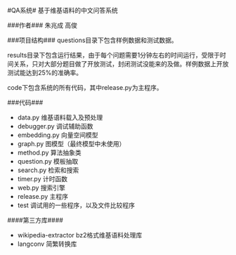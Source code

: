 #QA系统#
基于维基语料的中文问答系统

###作者###
朱兆成 高俊

###项目结构###
questions目录下包含样例数据和测试数据。

results目录下包含运行结果，由于每个问题需要1分钟左右的时间运行，受限于时间关系，只对大部分题目做了开放测试，封闭测试没能来的及做。样例数据上开放测试能达到25%的准确率。

code下包含系统的所有代码，其中release.py为主程序。

###代码###
- data.py 维基语料载入及预处理
- debugger.py 调试辅助函数
- embedding.py 向量空间模型
- graph.py 图模型（最终模型中未使用）
- method.py 算法抽象类
- question.py 模板抽取
- search.py 检索和搜索
- timer.py 计时函数
- web.py 搜索引擎
- release.py 主程序
- test 调试用的一些程序，以及文件比较程序

####第三方库####
- wikipedia-extractor bz2格式维基语料处理库
- langconv 简繁转换库
